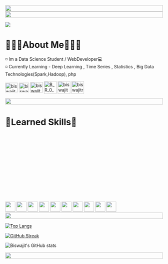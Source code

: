 <img src="https://i.imgur.com/dBaSKWF.gif" height="20" width="100%">
<!-- <div align="center">
  <a href="https://git.io/typing-svg">
    <img src="https://readme-typing-svg.demolab.com?font=Fira+Code&weight=1000&size=50&duration=4986&pause=1000&color=00F781&background=0D111700&center=true&vCenter=true&width=1000&height=100&lines=🎲+WELCOME+TO+MY+GITHUB+PAGE+🎲" alt="Typing SVG" />
  </a>
<div> -->
<img src="https://i.imgur.com/dBaSKWF.gif" height="20" width="100%">
<!-- --------------------------------------------------------------------------------------------------------------------------------------------------------------------- -->
  
![](https://komarev.com/ghpvc/?username=biswajit-github-2022&color=dc143c)
  
<!--<h1 align="center">Hi there 👋🏼 Biswajit Here !</h1> -->
<!-- <img src="https://i.imgur.com/dBaSKWF.gif" height="20" width="100%"> -->
<!-- --------------------------------------------------------------------------------------------------------------------------------------------------------------------- -->

# 👨🏼‍💻About Me👨🏼‍💻
◽ Im a Data Science Student / WebDeveloper💻<br>
◽ Currently Learning  - Deep Learning , Time Series , Statistics , Big Data Technologies(Spark,Hadoop), php <img src="" alt="" width="15px"><br>


<a href="https://linkedin.com/in/biswajit-rana" target="blank_"><img align="center"
            src="https://upload.wikimedia.org/wikipedia/commons/8/81/LinkedIn_icon.svg"
            alt="biswajit-rana" height="30" width="40" /></a>
<a href="https://instagram.com/biswajit_0_0_" target="blank_"><img align="center"
            src="https://upload.wikimedia.org/wikipedia/commons/thumb/9/95/Instagram_logo_2022.svg/600px-Instagram_logo_2022.svg.png"
            alt="biswajit_0_0_" height="30" width="32" /></a>
<a href="https://www.facebook.com/biswajitrana13/" target="blank_"><img align="center"
            src="https://upload.wikimedia.org/wikipedia/en/0/04/Facebook_f_logo_%282021%29.svg"
            alt="biswajit_0_0_" height="33" width="40" /></a>
<a href="https://twitter.com/B_R_0_0" target="blank_"><img align="center"
            src="https://uxwing.com/wp-content/themes/uxwing/download/brands-and-social-media/x-social-media-logo-icon.png"
            alt="B_R_0_0" height="40" width="40" /></a>
<a href="https://leetcode.com/u/biswajit276/" target="blank_"><img align="center"
            src="https://assets.leetcode.com/static_assets/public/images/LeetCode_logo_rvs.png"
            alt="biswajit276" height="40" width="40" /></a>
<a href="https://discordapp.com/users/757970753605075124" target="blank_"><img align="center"
            src="https://cdn.prod.website-files.com/6257adef93867e50d84d30e2/636e0a69f118df70ad7828d4_icon_clyde_blurple_RGB.svg"
            alt="biswajitrana" height="40" width="40" /></a><br>

<img src="https://i.imgur.com/dBaSKWF.gif" height="20" width="100%">
<!-- --------------------------------------------------------------------------------------------------------------------------------------------------------------------- -->


<!-- --------------------------------------------------------------------------------------------------------------------------------------------------------------------- -->

# 🎯Learned Skills🎯
  <div>
  <img src="https://img.shields.io/badge/C-00599C?style=for-the-badge&logo=c&logoColor=white" alt=""> <img src="https://img.shields.io/badge/C%2B%2B-00599C?style=for-the-badge&logo=c%2B%2B&logoColor=white" alt=""> <img src="https://img.shields.io/badge/Java-ED8B00?style=for-the-badge&logo=openjdk&logoColor=white" alt=""> <img src="https://img.shields.io/badge/Python-14354C?style=for-the-badge&logo=python&logoColor=white" alt=""> <img src="https://img.shields.io/badge/JavaScript-F7DF1E?style=for-the-badge&logo=JavaScript&logoColor=white" alt=""> <img src="https://img.shields.io/badge/TypeScript-007ACC?style=for-the-badge&logo=typescript&logoColor=white" alt=""> <img src="https://img.shields.io/badge/R-276DC3.svg?style=for-the-badge&logo=R&logoColor=white" alt="">
    
  <img src="https://img.shields.io/badge/HTML5-E34F26?style=for-the-badge&logo=html5&logoColor=white" alt=""> <img src="https://img.shields.io/badge/CSS3-1572B6?style=for-the-badge&logo=css3&logoColor=white" alt=""> <img src="https://img.shields.io/badge/Sass-CC6699?style=for-the-badge&logo=sass&logoColor=white" alt=""> <img src="https://img.shields.io/badge/Angular-DD0031?style=for-the-badge&logo=angular&logoColor=white" alt=""> <img src="https://img.shields.io/badge/React-20232A?style=for-the-badge&logo=react&logoColor=61DAFB" alt=""> <img src="https://img.shields.io/badge/Tailwind_CSS-38B2AC?style=for-the-badge&logo=tailwind-css&logoColor=white" alt=""> <img src="https://img.shields.io/badge/Bootstrap-563D7C?style=for-the-badge&logo=bootstrap&logoColor=white" alt=""> <img src="https://img.shields.io/badge/Electron-191970?style=for-the-badge&logo=Electron&logoColor=white" alt=""> <img src="https://img.shields.io/badge/Pug-FFF?style=for-the-badge&logo=pug&logoColor=A86454" alt="">
    
  <img src="https://img.shields.io/badge/express.js-%23404d59.svg?style=for-the-badge&logo=express&logoColor=%2361DAFB" alt=""> <img src="https://img.shields.io/badge/node.js-6DA55F?style=for-the-badge&logo=node.js&logoColor=white" alt=""> <img src="https://img.shields.io/badge/NPM-%23000000.svg?style=for-the-badge&logo=npm&logoColor=white" alt=""> <img src="https://img.shields.io/badge/nestjs-%23E0234E.svg?style=for-the-badge&logo=nestjs&logoColor=white" alt=""> <img src="https://img.shields.io/badge/yarn-%232C8EBB.svg?style=for-the-badge&logo=yarn&logoColor=white" alt="">
 
  <img src="https://img.shields.io/badge/opencv-%23white.svg?style=for-the-badge&logo=opencv&logoColor=white" alt=""> <img src="https://img.shields.io/badge/pandas-150458.svg?style=for-the-badge&logo=pandas&logoColor=white" alt="">

  <img src="https://img.shields.io/badge/MongoDB-47A248.svg?style=for-the-badge&logo=MongoDB&logoColor=white" alt=""> <img src="https://img.shields.io/badge/MySQL-4479A1.svg?style=for-the-badge&logo=MySQL&logoColor=white" alt=""> <img src="https://img.shields.io/badge/Oracle-F80000.svg?style=for-the-badge&logo=Oracle&logoColor=white" alt=""> <img src="https://img.shields.io/badge/Microsoft%20SQL%20Server-CC2927.svg?style=for-the-badge&logo=Microsoft-SQL-Server&logoColor=white" alt=""> <img src="https://img.shields.io/badge/PostgreSQL-4169E1.svg?style=for-the-badge&logo=PostgreSQL&logoColor=white" alt="">

  <img src="https://img.shields.io/badge/Blender-F5792A.svg?style=for-the-badge&logo=Blender&logoColor=white" alt=""> <img src="https://img.shields.io/badge/Postman-FF6C37.svg?style=for-the-badge&logo=Postman&logoColor=white" alt=""> <img src="https://img.shields.io/badge/VSCodium-2F80ED.svg?style=for-the-badge&logo=VSCodium&logoColor=white" alt=""> <img src="https://img.shields.io/badge/IntelliJ%20IDEA-000000.svg?style=for-the-badge&logo=IntelliJ-IDEA&logoColor=white" alt="">

  <img src="https://img.shields.io/badge/Kali%20Linux-557C94.svg?style=for-the-badge&logo=Kali-Linux&logoColor=white" alt=""> <img src="https://img.shields.io/badge/Ubuntu-E95420.svg?style=for-the-badge&logo=Ubuntu&logoColor=white" alt=""> <img src="https://img.shields.io/badge/Windows%2011-0078D4.svg?style=for-the-badge&logo=Windows-11&logoColor=white" alt="">

<img height="32" width="32" src="https://cdn.simpleicons.org/simpleicons" />
<img height="32" width="32" src="https://cdn.simpleicons.org/simpleicons/gray" />
<img height="32" width="32" src="https://cdn.simpleicons.org/simpleicons/hotpink" />
<img height="32" width="32" src="https://cdn.simpleicons.org/simpleicons/0cf" />
<img height="32" width="32" src="https://cdn.simpleicons.org/simpleicons/0cf9" />
<img height="32" width="32" src="https://cdn.simpleicons.org/simpleicons/00ccff" />
<img height="32" width="32" src="https://cdn.simpleicons.org/simpleicons/00ccff99" />
<img height="32" width="32" src="https://cdn.simpleicons.org/simpleicons/orange/pink" />
<img height="32" width="32" src="https://cdn.simpleicons.org/simpleicons/_/eee" />
<img height="32" width="32" src="https://cdn.simpleicons.org/simpleicons/eee/_" />
  
<div/>
    
  <img src="https://i.imgur.com/dBaSKWF.gif" height="20" width="100%">

<!-- ---------------------------------------------------------------------------------------------------------------------------------------------------------------------  -->
<div>

 [![Top Langs](https://github-readme-stats.vercel.app/api/top-langs/?username=biswajit-github-2022&layout=compact&theme=jolly)](https://github.com/anuraghazra/github-readme-stats)
  
 [![GitHub Streak](http://github-readme-streak-stats.herokuapp.com?user=biswajit-github-2022&theme=monokai&background=000000)](https://git.io/streak-stats)
 
  
 ![Biswajit's GitHub stats](https://github-readme-stats.vercel.app/api?username=biswajit-github-2022&theme=aura&show_icons=true)
</div>    
<img src="https://i.imgur.com/dBaSKWF.gif" height="20" width="100%">
    

  
  </div>
    

